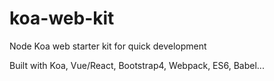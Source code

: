 # koa-web-kit
Node Koa web starter kit for quick development

Built with Koa, Vue/React, Bootstrap4, Webpack, ES6, Babel...

